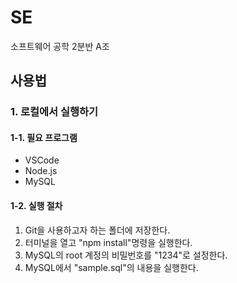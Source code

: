 # SE
소프트웨어 공학 2분반 A조


## 사용법
### 1. 로컬에서 실행하기
#### 1-1. 필요 프로그램
- VSCode
- Node.js
- MySQL
  
#### 1-2. 실행 절차
1. Git을 사용하고자 하는 폴더에 저장한다.
2. 터미널을 열고 "npm install"명령을 실행한다.
3. MySQL의 root 계정의 비밀번호를 "1234"로 설정한다.
4. MySQL에서 "sample.sql"의 내용을 실행한다.